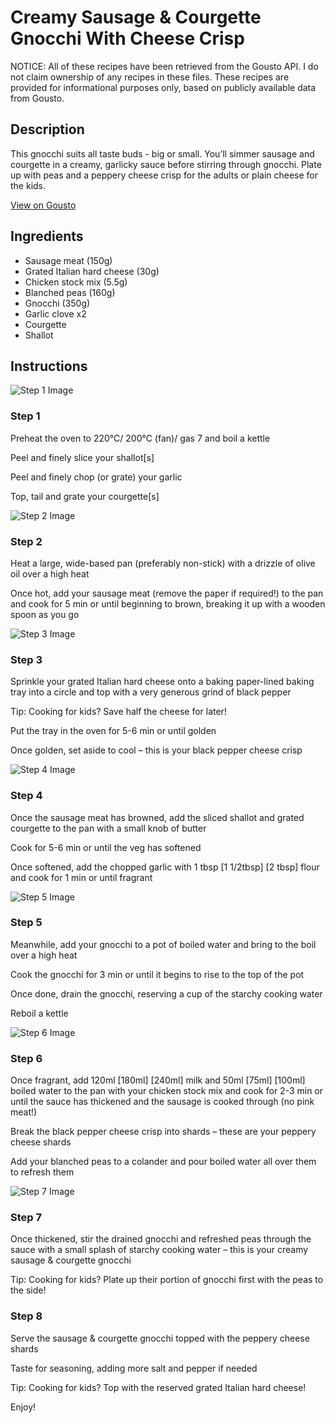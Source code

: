 # Creamy Sausage & Courgette Gnocchi With Cheese Crisp

NOTICE: All of these recipes have been retrieved from the Gousto API. I do not claim ownership of any recipes in these files. These recipes are provided for informational purposes only, based on publicly available data from Gousto.

## Description

This gnocchi suits all taste buds - big or small. You’ll simmer sausage and courgette in a creamy, garlicky sauce before stirring through gnocchi. Plate up with peas and a peppery cheese crisp for the adults or plain cheese for the kids.

[View on Gousto](https://www.gousto.co.uk/recipes/cookbook/btrcreamy-sausage-courgette-gnocchi-with-black-pepper-cheese-crisp)

## Ingredients

- Sausage meat (150g)
- Grated Italian hard cheese (30g)
- Chicken stock mix (5.5g)
- Blanched peas (160g)
- Gnocchi (350g)
- Garlic clove x2
- Courgette
- Shallot

## Instructions

![Step 1 Image](https://production-media.gousto.co.uk/cms/recipe-step-image/step-1-1720539631098-x200.jpg)

### Step 1

Preheat the oven to 220°C/ 200°C (fan)/ gas 7 and boil a kettle

Peel and finely slice your shallot[s]

Peel and finely chop (or grate) your garlic

Top, tail and grate your courgette[s]

![Step 2 Image](https://production-media.gousto.co.uk/cms/recipe-step-image/step-2-1720539634306-x200.jpg)

### Step 2

Heat a large, wide-based pan (preferably non-stick) with a drizzle of olive oil over a high heat

Once hot, add your sausage meat (remove the paper if required!) to the pan and cook for 5 min or until beginning to brown, breaking it up with a wooden spoon as you go

![Step 3 Image](https://production-media.gousto.co.uk/cms/recipe-step-image/step-3-1720539637797-x200.jpg)

### Step 3

Sprinkle your grated Italian hard cheese onto a baking paper-lined baking tray into a circle and top with a very generous grind of black pepper

<span class="text-danger">Tip: Cooking for kids? Save half the cheese for later!</span>

Put the tray in the oven for 5-6 min or until golden

Once golden, set aside to cool – this is your black pepper cheese crisp

![Step 4 Image](https://production-media.gousto.co.uk/cms/recipe-step-image/step-4-1720539641116-x200.jpg)

### Step 4

Once the sausage meat has browned, add the sliced shallot and grated courgette to the pan with a small knob of butter

Cook for 5-6 min or until the veg has softened

Once softened, add the chopped garlic with 1 tbsp <span class="text-purple">[1 1/2tbsp]</span> <span class="text-danger">[2 tbsp] </span>flour and cook for 1 min or until fragrant

![Step 5 Image](https://production-media.gousto.co.uk/cms/recipe-step-image/step-5-1720539644332-x200.jpg)

### Step 5

Meanwhile, add your gnocchi to a pot of boiled water and bring to the boil over a high heat

Cook the gnocchi for 3 min or until it begins to rise to the top of the pot

Once done, drain the gnocchi, reserving a cup of the starchy cooking water

Reboil a kettle

![Step 6 Image](https://production-media.gousto.co.uk/cms/recipe-step-image/step-6-1720539647986-x200.jpg)

### Step 6

Once fragrant, add 120ml <span class="text-purple">[180ml]</span> <span class="text-danger">[240ml]</span> milk and 50ml <span class="text-purple">[75ml]</span> <span class="text-danger">[100ml] </span>boiled water to the pan with your chicken stock mix and cook for 2-3 min or until the sauce has thickened and the sausage is cooked through (no pink meat!)

Break the black pepper cheese crisp into shards – these are your peppery cheese shards

Add your blanched peas to a colander and pour boiled water all over them to refresh them

![Step 7 Image](https://production-media.gousto.co.uk/cms/recipe-step-image/step-7-1720539652886-x200.jpg)

### Step 7

Once thickened, stir the drained gnocchi and refreshed peas through the sauce with a small splash of starchy cooking water – this is your creamy sausage & courgette gnocchi

<span class="text-danger">Tip: Cooking for kids? Plate up their portion of gnocchi first with the peas to the side!</span>

### Step 8

Serve the sausage & courgette gnocchi topped with the peppery cheese shards

Taste for seasoning, adding more salt and pepper if needed

<span class="text-danger">Tip: Cooking for kids? Top with the reserved grated Italian hard cheese!</span>

Enjoy!

